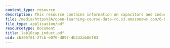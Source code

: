 ```yaml
---
content_type: resource
description: This resource contains information on capacitors and inductors
file: /media/https%3A/open-learning-course-data-rc.s3.amazonaws.com/6-071j-introduction-to-electronics-signals-and-measurement-spring-2006/cb305f0127cbe070d8974b442ab8ef83_lab10cap_induct.pdf
file_type: application/pdf
resourcetype: Document
title: lab10cap_induct.pdf
uid: cb305f01-27cb-e070-d897-4b442ab8ef83
---
```

